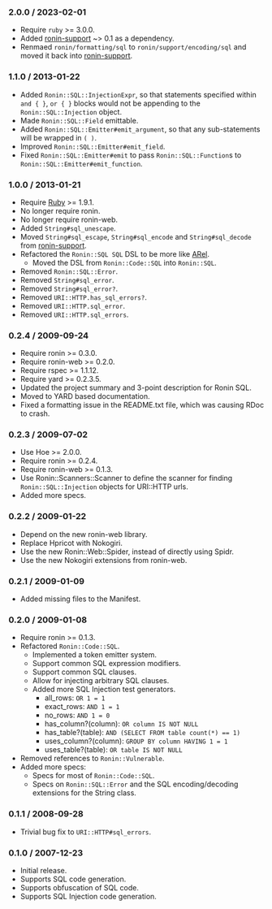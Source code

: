 ### 2.0.0 / 2023-02-01

* Require `ruby` >= 3.0.0.
* Added [ronin-support] ~> 0.1 as a dependency.
* Renmaed `ronin/formatting/sql` to `ronin/support/encoding/sql` and moved it
  back into [ronin-support].

[ronin-support]: https://github.com/ronin-rb/ronin-support#readme

### 1.1.0 / 2013-01-22

* Added `Ronin::SQL::InjectionExpr`, so that statements specified within
  `and { }`, `or { }` blocks would not be appending to the
  `Ronin::SQL::Injection` object.
* Made `Ronin::SQL::Field` emittable.
* Added `Ronin::SQL::Emitter#emit_argument`, so that any sub-statements will
  be wrapped in `( )`.
* Improved `Ronin::SQL::Emitter#emit_field`.
* Fixed `Ronin::SQL::Emitter#emit` to pass `Ronin::SQL::Function`s to
  `Ronin::SQL::Emitter#emit_function`.

### 1.0.0 / 2013-01-21

* Require [Ruby] >= 1.9.1.
* No longer require ronin.
* No longer require ronin-web.
* Added `String#sql_unescape`.
* Moved `String#sql_escape`, `String#sql_encode` and `String#sql_decode`
  from [ronin-support].
* Refactored the `Ronin::SQL SQL` DSL to be more like
  [ARel](https://github.com/rails/arel#readme).
  * Moved the DSL from `Ronin::Code::SQL` into `Ronin::SQL`.
* Removed `Ronin::SQL::Error`.
* Removed `String#sql_error`.
* Removed `String#sql_error?`.
* Removed `URI::HTTP.has_sql_errors?`.
* Removed `URI::HTTP.sql_error`.
* Removed `URI::HTTP.sql_errors`.

### 0.2.4 / 2009-09-24

* Require ronin >= 0.3.0.
* Require ronin-web >= 0.2.0.
* Require rspec >= 1.1.12.
* Require yard >= 0.2.3.5.
* Updated the project summary and 3-point description for Ronin SQL.
* Moved to YARD based documentation.
* Fixed a formatting issue in the README.txt file, which was causing RDoc
  to crash.

### 0.2.3 / 2009-07-02

* Use Hoe >= 2.0.0.
* Require ronin >= 0.2.4.
* Require ronin-web >= 0.1.3.
* Use Ronin::Scanners::Scanner to define the scanner for finding
  `Ronin::SQL::Injection` objects for URI::HTTP urls.
* Added more specs.

### 0.2.2 / 2009-01-22

* Depend on the new ronin-web library.
* Replace Hpricot with Nokogiri.
* Use the new Ronin::Web::Spider, instead of directly using Spidr.
* Use the new Nokogiri extensions from ronin-web.

### 0.2.1 / 2009-01-09

* Added missing files to the Manifest.

### 0.2.0 / 2009-01-08

* Require ronin >= 0.1.3.
* Refactored `Ronin::Code::SQL`.
  * Implemented a token emitter system.
  * Support common SQL expression modifiers.
  * Support common SQL clauses.
  * Allow for injecting arbitrary SQL clauses.
  * Added more SQL Injection test generators.
    * all_rows: `OR 1 = 1`
    * exact_rows: `AND 1 = 1`
    * no_rows: `AND 1 = 0`
    * has_column?(column): `OR column IS NOT NULL`
    * has_table?(table): `AND (SELECT FROM table count(*) == 1)`
    * uses_column?(column): `GROUP BY column HAVING 1 = 1`
    * uses_table?(table): `OR table IS NOT NULL`
* Removed references to `Ronin::Vulnerable`.
* Added more specs:
  * Specs for most of `Ronin::Code::SQL`.
  * Specs on `Ronin::SQL::Error` and the SQL encoding/decoding extensions for
    the String class.

### 0.1.1 / 2008-09-28

* Trivial bug fix to `URI::HTTP#sql_errors`.

### 0.1.0 / 2007-12-23

* Initial release.
* Supports SQL code generation.
* Supports obfuscation of SQL code.
* Supports SQL Injection code generation.

[Ruby]: http://www.ruby-lang.org/
